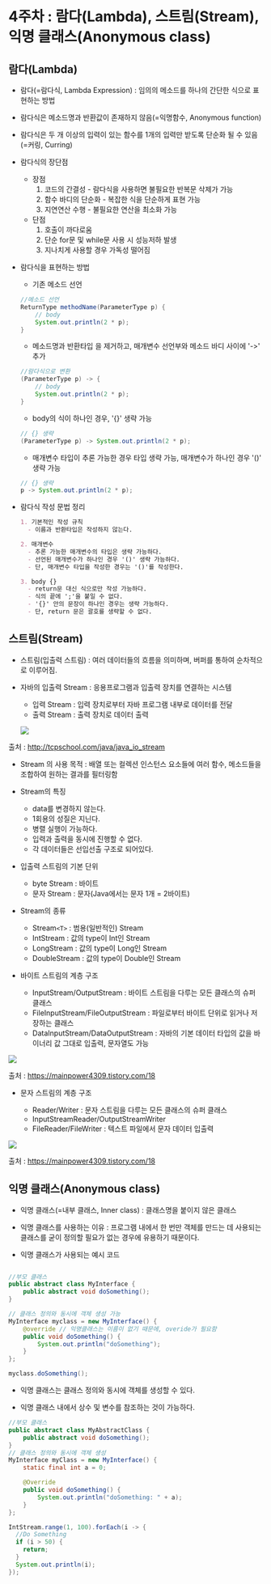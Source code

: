 # 4주차 : 람다(Lambda), 스트림(Stream), 익명 클래스(Anonymous class)

## 람다(Lambda)

* 람다(=람다식, Lambda Expression) : 임의의 메소드를 하나의 간단한 식으로 표현하는 방법

* 람다식은 메소드명과 반환값이 존재하지 않음(=익명함수, Anonymous function)

* 람다식은 두 개 이상의 입력이 있는 함수를 1개의 입력만 받도록 단순화 될 수 있음(=커링, Curring)

* 람다식의 장단점
  * 장점
    1. 코드의 간결성 - 람다식을 사용하면 불필요한 반복문 삭제가 가능
    2. 함수 바디의 단순화 - 복잡한 식을 단순하게 표현 가능
    3. 지연연산 수행 - 불필요한 연산을 최소화 가능
  * 단점
    1. 호출이 까다로움
    2. 단순 for문 및 while문 사용 시 성능저하 발생
    3. 지나치게 사용할 경우 가독성 떨어짐

* 람다식을 표현하는 방법
  * 기존 메소드 선언

  ``` java
  //메소드 선언
  ReturnType methodName(ParameterType p) {
      // body
      System.out.println(2 * p);
  }
  ```

  * 메소드명과 반환타입 을 제거하고, 매개변수 선언부와 메소드 바디 사이에 '->' 추가

  ```java
  //람다식으로 변환
  (ParameterType p) -> {
      // body
      System.out.println(2 * p);
  }
  ```

  * body의 식이 하나인 경우, '{}' 생략 가능
  
  ```java
  // {} 생략
  (ParameterType p) -> System.out.println(2 * p);
  ```

  * 매개변수 타입이 추론 가능한 경우 타입 생략 가능, 매개변수가 하나인 경우 '()' 생략 가능

  ```java
  // {} 생략
  p -> System.out.println(2 * p);
  ```

* 람다식 작성 문법 정리

  ``` markdown
  1. 기본적인 작성 규칙
    - 이름과 반환타입은 작성하지 않는다.

  2. 매개변수
    - 추론 가능한 매개변수의 타입은 생략 가능하다.
    - 선언된 매개변수가 하나인 경우 '()' 생략 가능하다.
    - 단, 매개변수 타입을 작성한 경우는 '()'를 작성한다.

  3. body {}
    - return문 대신 식으로만 작성 가능하다.
    - 식의 끝에 ';'을 붙일 수 없다.
    - '{}' 안의 문장이 하나인 경우는 생략 가능하다.
    - 단, return 문은 괄호를 생략할 수 없다.
  ```

## 스트림(Stream)

* 스트림(입출력 스트림) : 여러 데이터들의 흐름을 의미하며, 버퍼를 통하여 순차적으로 이루어짐.

* 자바의 입출력 Stream : 응용프로그램과 입출력 장치를 연결하는 시스템
  * 입력 Stream : 입력 장치로부터 자바 프로그램 내부로 데이터를 전달
  * 출력 Stream : 출력 장치로 데이터 출력
  
  ![](http://tcpschool.com/lectures/img_c_stream.png)

출처 : <http://tcpschool.com/java/java_io_stream>

* Stream 의 사용 목적 : 배열 또는 컬렉션 인스턴스 요소들에 여러 함수, 메소드들을 조합하여 원하는 결과를 필터링함

* Stream의 특징

  * data를 변경하지 않는다.
  * 1회용의 성질은 지닌다.
  * 병렬 실행이 가능하다.
  * 입력과 출력을 동시에 진행할 수 없다.
  * 각 데이터들은 선입선출 구조로 되어있다.

* 입출력 스트림의 기본 단위
  * byte Stream : 바이트
  * 문자 Stream : 문자(Java에서는 문자 1개 = 2바이트)

* Stream의 종류

  * Stream`<T>` : 범용(일반적인) Stream
  * IntStream : 값의 type이 Int인 Stream
  * LongStream : 값의 type이 Long인 Stream
  * DoubleStream : 값의 type이 Double인 Stream

* 바이트 스트림의 계층 구조

  * InputStream/OutputStream : 바이트 스트림을 다루는 모든 클래스의 슈퍼 클래스
  * FileInputStream/FileOutputStream : 파일로부터 바이트 단위로 읽거나 저장하는 클래스
  * DataInputStream/DataOutputStream : 자바의 기본 데이터 타입의 값을 바이너리 값 그대로 입출력, 문자열도 가능
  
![](https://t1.daumcdn.net/cfile/tistory/99DEDB385AA5299E0F)

출처 : <https://mainpower4309.tistory.com/18>

* 문자 스트림의 계층 구조

  * Reader/Writer : 문자 스트림을 다루는 모든 클래스의 슈퍼 클래스
  * InputStreamReader/OutputStreamWriter
  * FileReader/FileWriter : 텍스트 파일에서 문자 데이터 입출력

![](https://t1.daumcdn.net/cfile/tistory/9941F93B5AA529FD2A)

출처 : <https://mainpower4309.tistory.com/18>
  
## 익명 클래스(Anonymous class)

* 익명 클래스(=내부 클래스, Inner class) : 클래스명을 붙이지 않은 클래스

* 익명 클래스를 사용하는 이유 : 프로그램 내에서 한 번만 객체를 만드는 데 사용되는 클래스를 굳이 정의할 필요가 없는 경우에 유용하기 때문이다.

* 익명 클래스가 사용되는 예시 코드

```java

//부모 클래스
public abstract class MyInterface {
    public abstract void doSomething();
}

// 클래스 정의와 동시에 객체 생성 가능
MyInterface myclass = new MyInterface() {
    @override // 익명클래스는 이름이 없기 때문에, overide가 필요함
    public void doSomething() {
        System.out.println("doSomething");
    }
};

myclass.doSomething();
```

* 익명 클래스는 클래스 정의와 동시에 객체를 생성할 수 있다.

* 익명 클래스 내에서 상수 및 변수를 참조하는 것이 가능하다.

```java
//부모 클래스
public abstract class MyAbstractClass {
    public abstract void doSomething();
}
// 클래스 정의와 동시에 객체 생성
MyInterface myClass = new MyInterface() {
    static final int a = 0;

    @Override
    public void doSomething() {
        System.out.println("doSomething: " + a);
    }
};

IntStream.range(1, 100).forEach(i -> {
  //Do Something
  if (i > 50) {
    return;
  }
  System.out.println(i);
});